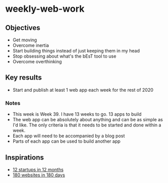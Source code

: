 # weekly-web-work

## Objectives

- Get moving
- Overcome inertia
- Start building things instead of just keeping them in my head
- Stop obsessing about what's the bEsT tool to use
- Overcome overthinking

## Key results

- Start and publish at least 1 web app each week for the rest of 2020

### Notes

- This week is Week 39. I have 13 weeks to go. 13 apps to build
- The web app can be absolutely about anything and can be as simple as I'd like. The only criteria is that it needs to be started and done within a week.
- Each app will need to be accompanied by a blog post
- Parts of each app can be used to build another app

## Inspirations

- [12 startups in 12 months](https://levels.io/12-startups-12-months/)
- [180 websites in 180 days](https://jenniferdewalt.com/)

